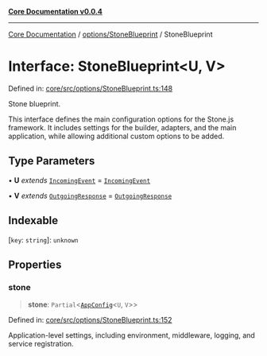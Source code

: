 [**Core Documentation v0.0.4**](../../../README.md)

***

[Core Documentation](../../../modules.md) / [options/StoneBlueprint](../README.md) / StoneBlueprint

# Interface: StoneBlueprint\<U, V\>

Defined in: [core/src/options/StoneBlueprint.ts:148](https://github.com/stonemjs/core/blob/4b1b931e44a5db2600109fa7ae2a8b532ed77730/src/options/StoneBlueprint.ts#L148)

Stone blueprint.

This interface defines the main configuration options for the Stone.js framework.
It includes settings for the builder, adapters, and the main application,
while allowing additional custom options to be added.

## Type Parameters

• **U** *extends* [`IncomingEvent`](../../../events/IncomingEvent/classes/IncomingEvent.md) = [`IncomingEvent`](../../../events/IncomingEvent/classes/IncomingEvent.md)

• **V** *extends* [`OutgoingResponse`](../../../events/OutgoingResponse/classes/OutgoingResponse.md) = [`OutgoingResponse`](../../../events/OutgoingResponse/classes/OutgoingResponse.md)

## Indexable

\[`key`: `string`\]: `unknown`

## Properties

### stone

> **stone**: `Partial`\<[`AppConfig`](AppConfig.md)\<`U`, `V`\>\>

Defined in: [core/src/options/StoneBlueprint.ts:152](https://github.com/stonemjs/core/blob/4b1b931e44a5db2600109fa7ae2a8b532ed77730/src/options/StoneBlueprint.ts#L152)

Application-level settings, including environment, middleware, logging, and service registration.
